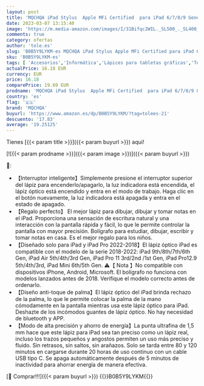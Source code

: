 ```yaml
---
layout: post
title: 'MQCHQA iPad Stylus  Apple MFi Certified  para iPad 6/7/8/9 Generation/iPad Pro 11/12.9  3rd/4th /Air 3-4/Mini 5/6  con inclinación y rechazo de Palma y lápiz óptico de adsorción magnética Lápiz'
date: 2023-03-07 13:15:40
image: 'https://m.media-amazon.com/images/I/31Bifqc2WIL._SL500_._SL400_.jpg'
comments: true
category: ofertas
author: 'tole.es'
slug: 'B0B5Y9LYKM-es MQCHQA iPad Stylus Apple MFi Certified para iPad 6/7/8/9...'
sku: 'B0B5Y9LYKM-es'
tags: [ 'Accesorios','Informática','Lápices para tabletas gráficas','Teclados, ratones y periféricos de entrada','apple','ipad','mqchqa','🇪🇸', ]
actualPrice: 16.18 EUR
currency: EUR
price: 16.18
comparePrice: 19.69 EUR
prodname: 'MQCHQA iPad Stylus  Apple MFi Certified  para iPad 6/7/8/9 Generation/iPad Pro 11/12.9  3rd/4th /Air 3-4/Mini 5/6  con inclinación y rechazo de Palma y lápiz óptico de adsorción magnética Lápiz'
country: 'es'
flag: '🇪🇸'
brand: 'MQCHQA'
buyurl: 'https://www.amazon.es/dp/B0B5Y9LYKM/?tag=tolees-21'
descuento: '17.83'
average: '19.25125'
---
```


Tienes [{{< param title >}}]({{< param buyurl >}}) aqui!

[![{{< param prodname >}}]({{< param image >}})]({{< param buyurl >}})

🔎:

- 【Interruptor inteligente】Simplemente presione el interruptor superior del lápiz para encenderlo/apagarlo, la luz indicadora está encendida, el lápiz óptico está encendido y entra en el modo de trabajo. Haga clic en el botón nuevamente, la luz indicadora está apagada y entra en el estado de apagado.
- 【Regalo perfecto】 El mejor lápiz para dibujar, dibujar y tomar notas en el iPad. Proporciona una sensación de escritura natural y una interacción con la pantalla rápida y fácil, lo que le permite controlar la pantalla con mayor precisión. Bolígrafo para estudiar, dibujar, escribir y tomar notas en casa. Es el mejor regalo para los niños.
- 【Diseñado solo para iPad y iPad Pro 2022-2018】El lápiz óptico iPad es compatible con el modelo de la serie 2018-2022: iPad 9th/8th/7th/6th Gen, iPad Air 5th/4th/3rd Gen, iPad Pro 11 3rd/2nd /1st Gen, iPad Pro12.9 5th/4th/3rd, iPad Mini 6th/5th Gen. ⚠️【 Nota 】No compatible con dispositivos iPhone, Android, Microsoft. El bolígrafo no funciona con modelos lanzados antes de 2018. Verifique el modelo correcto antes de ordenarlo.
- 【Diseño anti-toque de palma】El lápiz óptico del iPad brinda rechazo de la palma, lo que le permite colocar la palma de la mano cómodamente en la pantalla mientras usa este lápiz óptico para iPad. Deshazte de los incómodos guantes de lápiz óptico. No hay necesidad de bluetooth y APP.
- 【Modo de alta precisión y ahorro de energía】La punta ultrafina de 1,5 mm hace que este lápiz para iPad sea tan preciso como un lápiz real, incluso los trazos pequeños y angostos permiten un uso más preciso y fluido. Sin retrasos, sin saltos, sin arañazos. Solo se tarda entre 80 y 120 minutos en cargarse durante 20 horas de uso continuo con un cable USB tipo C. Se apaga automáticamente después de 5 minutos de inactividad para ahorrar energía de manera efectiva.

[🛒 Comprar!!!]({{< param buyurl >}})
{{<world>}}B0B5Y9LYKM{{</world>}}
